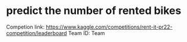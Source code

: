 # predict the number of rented bikes
Competion link: https://www.kaggle.com/competitions/rent-it-pr22-competition/leaderboard
Team ID: Team
